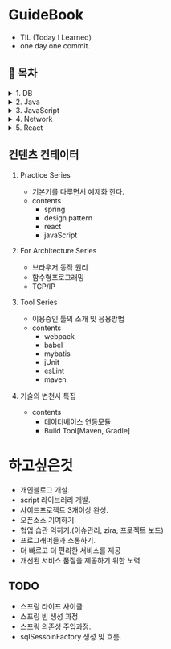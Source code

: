 # GuideBook
- TIL (Today I Learned)
- one day one commit.

## &#128204; 목차
<details>
<summary>1. DB</summary>

1.  <details>
    <summary> Oracle</summary>

    - [dataBasePlanning](./db/oracle/dataBasePlanning.md)
    - [dataIntegrity](./db/oracle/dataIntegrity.md)
    - [errorCode](./db/oracle/errorCode.md)
    - [function](./db/oracle/function.md)
    - [jdbc](./db/oracle/jdbc.md)
    - [join](./db/oracle/join.md)
    - [paginaion](./db/oracle/paginaion.md)
    - [procedure](./db/oracle/procedure.md)
    - [query_DCL](./db/oracle/query_DCL.md)
    - [query_DLL](./db/oracle/query_DLL.md)
    - [query_DML](./db/oracle/query_DML.md)
    - [query_QL](./db/oracle/query_QL.md)
    - [queryOptimizaion](./db/oracle/queryOptimizaion.md)
    - [seqence](./db/oracle/seqence.md)
    - [transaction](./db/oracle/transaction.md)
    - [trigger](./db/oracle/trigger.md)
    - [view](./db/oracle/view.md)
    </details>
2. <details>
    <summary> Mysql</summary>

    - [install](./db/mysql/install.md)
  </details>
</details>


<details>
<summary>2. Java</summary>

- [ClassPart1](./java/class_part_1.md)
- [ClassPart2](./java/class_part_2.md)
- [ClassPart3](./java/class_part_3.md)
</details>

<details>
<summary>3. JavaScript</summary>

- [Array](./javascript/array.md)
- [Json](./javascript/json.md)
- [StrictMode](./javascript/strictMode.md)
</details>

<details>
<summary>4. Network</summary>

- [HTTP](./network/http.md)
- [REST](./network/REST.md)
- [CORS](./network/CORS.md)
</details>


<details>
<summary>5. React</summary>

- [react_redux](./react/react_redux.md)
- [redux_action](./react/redux_action.md)
- [redux_thunk](./react/redux_thunk.md)
</details>





## 컨텐츠 컨테이터

1.  Practice Series
    - 기본기를 다루면서 예제화 한다.
    - contents
        - spring
        - design pattern
        - react
        - javaScript

2. For Architecture Series
    - 브라우저 동작 원리
    - 함수형프로그래밍
    - TCP/IP

3. Tool Series
    - 이용중인 툴의 소개 및 응용방법
    - contents
      - webpack
      - babel
      - mybatis
      - jUnit
      - esLint
      - maven

4. 기술의 변천사 특집
    - contents
      - 데이터베이스 연동모듈
      - Build Tool[Maven, Gradle]


# 하고싶은것
- 개인블로그 개설.
- script 라이브러리 개발.
- 사이드프로젝트 3개이상 완성.
- 오픈소스 기여하기.
- 협업 습관 익히기.(이슈관리, zira, 프로젝트 보드)
- 프로그래머들과 소통하기.
- 더 빠르고 더 편리한 서비스를 제공
- 개선된 서비스 품질을 제공하기 위한 노력




## TODO
- 스프링 라이프 사이클
- 스프링 빈 생성 과정
- 스프링 의존성 주입과정.
- sqlSessoinFactory 생성 및 흐름.